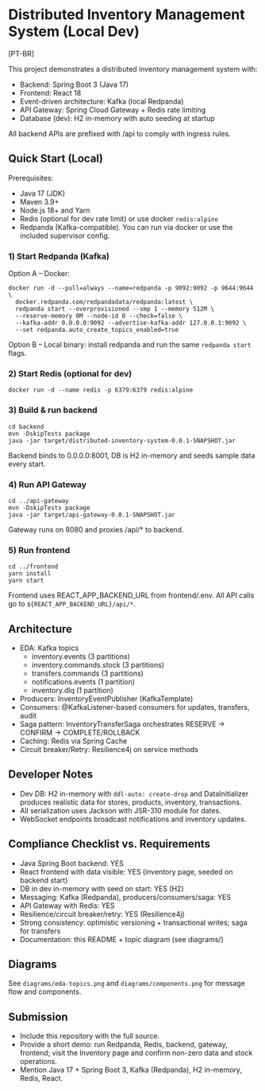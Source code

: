 # Distributed Inventory Management System (Local Dev)
[PT-BR]



This project demonstrates a distributed inventory management system with:
- Backend: Spring Boot 3 (Java 17)
- Frontend: React 18
- Event-driven architecture: Kafka (local Redpanda)
- API Gateway: Spring Cloud Gateway + Redis rate limiting
- Database (dev): H2 in-memory with auto seeding at startup

All backend APIs are prefixed with /api to comply with ingress rules.

## Quick Start (Local)

Prerequisites:
- Java 17 (JDK)
- Maven 3.9+
- Node.js 18+ and Yarn
- Redis (optional for dev rate limit) or use docker `redis:alpine`
- Redpanda (Kafka-compatible). You can run via docker or use the included supervisor config.

### 1) Start Redpanda (Kafka)
Option A – Docker:
```
docker run -d --pull=always --name=redpanda -p 9092:9092 -p 9644:9644 \
  docker.redpanda.com/redpandadata/redpanda:latest \
  redpanda start --overprovisioned --smp 1 --memory 512M \
  --reserve-memory 0M --node-id 0 --check=false \
  --kafka-addr 0.0.0.0:9092 --advertise-kafka-addr 127.0.0.1:9092 \
  --set redpanda.auto_create_topics_enabled=true
```

Option B – Local binary: install redpanda and run the same `redpanda start` flags.

### 2) Start Redis (optional for dev)
```
docker run -d --name redis -p 6379:6379 redis:alpine
```

### 3) Build & run backend
```
cd backend
mvn -DskipTests package
java -jar target/distributed-inventory-system-0.0.1-SNAPSHOT.jar
```
Backend binds to 0.0.0.0:8001, DB is H2 in-memory and seeds sample data every start.

### 4) Run API Gateway
```
cd ../api-gateway
mvn -DskipTests package
java -jar target/api-gateway-0.0.1-SNAPSHOT.jar
```
Gateway runs on 8080 and proxies /api/* to backend.

### 5) Run frontend
```
cd ../frontend
yarn install
yarn start
```
Frontend uses REACT_APP_BACKEND_URL from frontend/.env. All API calls go to `${REACT_APP_BACKEND_URL}/api/*`.

## Architecture
- EDA: Kafka topics
  - inventory.events (3 partitions)
  - inventory.commands.stock (3 partitions)
  - transfers.commands (3 partitions)
  - notifications.events (1 partition)
  - inventory.dlq (1 partition)
- Producers: InventoryEventPublisher (KafkaTemplate)
- Consumers: @KafkaListener-based consumers for updates, transfers, audit
- Saga pattern: InventoryTransferSaga orchestrates RESERVE -> CONFIRM -> COMPLETE/ROLLBACK
- Caching: Redis via Spring Cache
- Circuit breaker/Retry: Resilience4j on service methods

## Developer Notes
- Dev DB: H2 in-memory with `ddl-auto: create-drop` and DataInitializer produces realistic data for stores, products, inventory, transactions.
- All serialization uses Jackson with JSR-310 module for dates.
- WebSocket endpoints broadcast notifications and inventory updates.

## Compliance Checklist vs. Requirements
- Java Spring Boot backend: YES
- React frontend with data visible: YES (inventory page, seeded on backend start)
- DB in dev in-memory with seed on start: YES (H2)
- Messaging: Kafka (Redpanda), producers/consumers/saga: YES
- API Gateway with Redis: YES
- Resilience/circuit breaker/retry: YES (Resilience4j)
- Strong consistency: optimistic versioning + transactional writes; saga for transfers
- Documentation: this README + topic diagram (see diagrams/)

## Diagrams
See `diagrams/eda-topics.png` and `diagrams/components.png` for message flow and components.

## Submission
- Include this repository with the full source.
- Provide a short demo: run Redpanda, Redis, backend, gateway, frontend; visit the Inventory page and confirm non-zero data and stock operations.
- Mention Java 17 + Spring Boot 3, Kafka (Redpanda), H2 in-memory, Redis, React.
